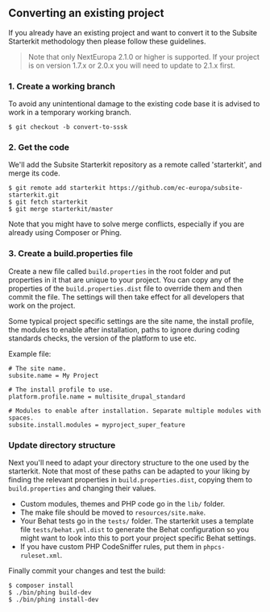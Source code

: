 ## Converting an existing project

If you already have an existing project and want to convert it to the Subsite
Starterkit methodology then please follow these guidelines.

> Note that only NextEuropa 2.1.0 or higher is supported. If your project is on
> version 1.7.x or 2.0.x you will need to update to 2.1.x first.

### 1. Create a working branch

To avoid any unintentional damage to the existing code base it is advised to
work in a temporary working branch.

```
$ git checkout -b convert-to-sssk
```

### 2. Get the code

We'll add the Subsite Starterkit repository as a remote called 'starterkit', and
merge its code.

```
$ git remote add starterkit https://github.com/ec-europa/subsite-starterkit.git
$ git fetch starterkit
$ git merge starterkit/master
```

Note that you might have to solve merge conflicts, especially if you are already
using Composer or Phing.

### 3. Create a build.properties file

Create a new file called `build.properties` in the root folder and put
properties in it that are unique to your project. You can copy any of the
properties of the `build.properties.dist` file to override them and then commit
the file. The settings will then take effect for all developers that work on the
project.

Some typical project specific settings are the site name, the install profile,
the modules to enable after installation, paths to ignore during coding
standards checks, the version of the platform to use etc.

Example file:

```
# The site name.
subsite.name = My Project

# The install profile to use.
platform.profile.name = multisite_drupal_standard

# Modules to enable after installation. Separate multiple modules with spaces.
subsite.install.modules = myproject_super_feature
```

### Update directory structure

Next you'll need to adapt your directory structure to the one used by the
starterkit. Note that most of these paths can be adapted to your liking by
finding the relevant properties in `build.properties.dist`, copying them to
`build.properties` and changing their values.

* Custom modules, themes and PHP code go in the `lib/` folder.
* The make file should be moved to `resources/site.make`.
* Your Behat tests go in the `tests/` folder. The starterkit uses a template
  file `tests/behat.yml.dist` to generate the Behat configuration so you might
  want to look into this to port your project specific Behat settings.
* If you have custom PHP CodeSniffer rules, put them in `phpcs-ruleset.xml`.

Finally commit your changes and test the build:

```
$ composer install
$ ./bin/phing build-dev
$ ./bin/phing install-dev
```
